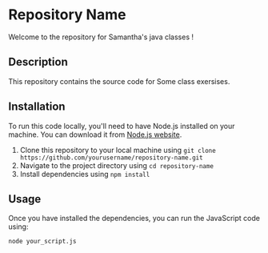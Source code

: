 # Repository Name

Welcome to the repository for Samantha's java classes !

## Description

This repository contains the source code for Some class exersises. 

## Installation

To run this code locally, you'll need to have Node.js installed on your machine. You can download it from [Node.js website](https://nodejs.org/).

1. Clone this repository to your local machine using `git clone https://github.com/yourusername/repository-name.git`
2. Navigate to the project directory using `cd repository-name`
3. Install dependencies using `npm install`

## Usage

Once you have installed the dependencies, you can run the JavaScript code using:

```bash
node your_script.js
